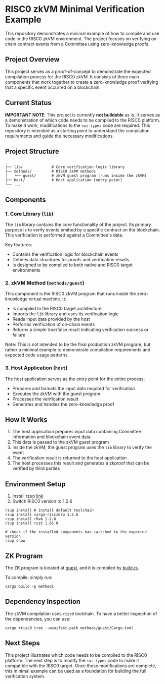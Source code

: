 # RISC0 zkVM Minimal Verification Example

This repository demonstrates a minimal example of how to compile and use code in the RISC0 zkVM environment. The project focuses on verifying on-chain contract events from a Committee using zero-knowledge proofs.

## Project Overview

This project serves as a proof-of-concept to demonstrate the expected compilation process for the RISC0 zkVM. It consists of three main components that work together to create a zero-knowledge proof verifying that a specific event occurred on a blockchain.

## Current Status

**IMPORTANT NOTE**: This project is currently **not buildable** as is. It serves as a demonstration of which code needs to be compiled to the RISC0 platform. To make it work, modifications to the `sui-types` code are required. This repository is intended as a starting point to understand the compilation requirements and guide the necessary modifications.

## Project Structure

```
.
├── lib/             # Core verification logic library
├── methods/         # RISC0 zkVM methods
│   └── guest/       # zkVM guest program (runs inside the zkVM)
├── host/            # Host application (entry point)
└── ...
```

## Components

### 1. Core Library (`lib`)

The `lib` library contains the core functionality of the project. Its primary purpose is to verify events emitted by a specific contract on the blockchain. This verification is performed against a Committee's data.

Key features:
- Contains the verification logic for blockchain events
- Defines data structures for proofs and verification results
- Is designed to be compiled to both native and RISC0 target environments

### 2. zkVM Method (`methods/guest`)

This component is the RISC0 zkVM program that runs inside the zero-knowledge virtual machine. It:

- Is compiled to the RISC0 target architecture
- Imports the `lib` library and uses its verification logic
- Reads input data provided by the host
- Performs verification of on-chain events
- Returns a simple true/false result indicating verification success or failure

Note: This is not intended to be the final production zkVM program, but rather a minimal example to demonstrate compilation requirements and expected code usage patterns.

### 3. Host Application (`host`)

The host application serves as the entry point for the entire process:

- Prepares and formats the input data required for verification
- Executes the zkVM with the guest program
- Processes the verification result
- Generates and handles the zero-knowledge proof

## How It Works

1. The host application prepares input data containing Committee information and blockchain event data
2. This data is passed to the zkVM guest program
3. Inside the zkVM, the guest program uses the `lib` library to verify the event
4. The verification result is returned to the host application
5. The host processes this result and generates a zkproof that can be verified by third parties


## Environment Setup

1. Install rzup [link](https://dev.risczero.com/api/zkvm/install#installation-for-x86-64-linux-and-arm64-macos)
2. Switch RISC0 version to 1.2.6
```shell
rzup install # install default toolchain
rzup install cargo-risczero 1.2.6
rzup install r0vm 1.2.6
rzup install rust 1.85.0

# check if the installed components has switched to the expected version
rzup show
```

## ZK Program 

The ZK program is located at [guest](./methods/guest/), and it is compiled by [build.rs](./methods/build.rs). 

To compile, simply run:
```
cargo build -p methods
```

## Dependency Inspection

The zkVM compilation uses `risc0` toolchain. To have a better inspection of the dependencies, you can use:
```
cargo +risc0 tree --manifest-path methods/guest/Cargo.toml
```

## Next Steps

This project illustrates which code needs to be compiled to the RISC0 platform. The next step is to modify the `sui-types` code to make it compatible with the RISC0 target. Once those modifications are complete, this minimal example can be used as a foundation for building the full verification system.